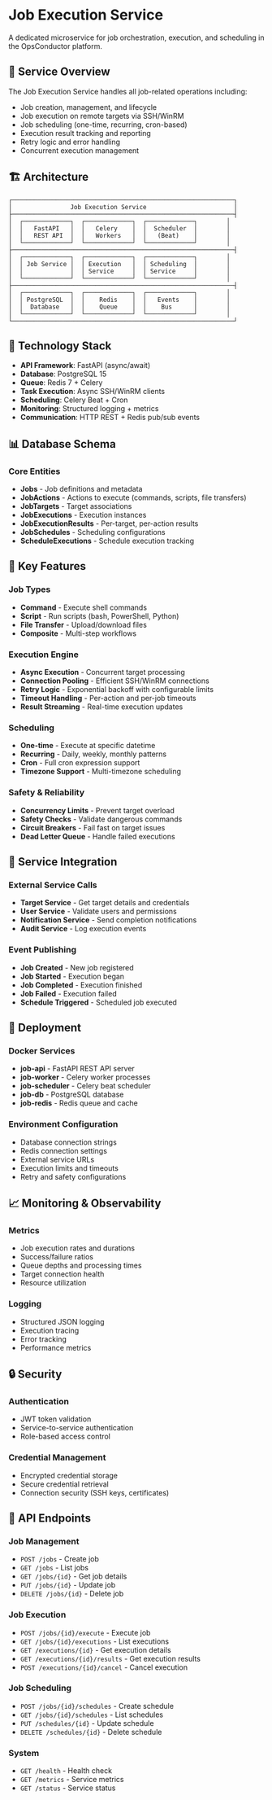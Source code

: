 # Job Execution Service

A dedicated microservice for job orchestration, execution, and scheduling in the OpsConductor platform.

## 🎯 **Service Overview**

The Job Execution Service handles all job-related operations including:
- Job creation, management, and lifecycle
- Job execution on remote targets via SSH/WinRM
- Job scheduling (one-time, recurring, cron-based)
- Execution result tracking and reporting
- Retry logic and error handling
- Concurrent execution management

## 🏗️ **Architecture**

```
┌─────────────────────────────────────────────────────────────┐
│                Job Execution Service                        │
├─────────────────────────────────────────────────────────────┤
│  ┌─────────────┐  ┌─────────────┐  ┌─────────────┐        │
│  │   FastAPI   │  │   Celery    │  │  Scheduler  │        │
│  │   REST API  │  │   Workers   │  │   (Beat)    │        │
│  └─────────────┘  └─────────────┘  └─────────────┘        │
├─────────────────────────────────────────────────────────────┤
│  ┌─────────────┐  ┌─────────────┐  ┌─────────────┐        │
│  │ Job Service │  │ Execution   │  │ Scheduling  │        │
│  │             │  │ Service     │  │ Service     │        │
│  └─────────────┘  └─────────────┘  └─────────────┘        │
├─────────────────────────────────────────────────────────────┤
│  ┌─────────────┐  ┌─────────────┐  ┌─────────────┐        │
│  │ PostgreSQL  │  │    Redis    │  │   Events    │        │
│  │  Database   │  │    Queue    │  │    Bus      │        │
│  └─────────────┘  └─────────────┘  └─────────────┘        │
└─────────────────────────────────────────────────────────────┘
```

## 🔧 **Technology Stack**

- **API Framework**: FastAPI (async/await)
- **Database**: PostgreSQL 15
- **Queue**: Redis 7 + Celery
- **Task Execution**: Async SSH/WinRM clients
- **Scheduling**: Celery Beat + Cron
- **Monitoring**: Structured logging + metrics
- **Communication**: HTTP REST + Redis pub/sub events

## 📊 **Database Schema**

### Core Entities
- **Jobs** - Job definitions and metadata
- **JobActions** - Actions to execute (commands, scripts, file transfers)
- **JobTargets** - Target associations
- **JobExecutions** - Execution instances
- **JobExecutionResults** - Per-target, per-action results
- **JobSchedules** - Scheduling configurations
- **ScheduleExecutions** - Schedule execution tracking

## 🚀 **Key Features**

### Job Types
- **Command** - Execute shell commands
- **Script** - Run scripts (bash, PowerShell, Python)
- **File Transfer** - Upload/download files
- **Composite** - Multi-step workflows

### Execution Engine
- **Async Execution** - Concurrent target processing
- **Connection Pooling** - Efficient SSH/WinRM connections
- **Retry Logic** - Exponential backoff with configurable limits
- **Timeout Handling** - Per-action and per-job timeouts
- **Result Streaming** - Real-time execution updates

### Scheduling
- **One-time** - Execute at specific datetime
- **Recurring** - Daily, weekly, monthly patterns
- **Cron** - Full cron expression support
- **Timezone Support** - Multi-timezone scheduling

### Safety & Reliability
- **Concurrency Limits** - Prevent target overload
- **Safety Checks** - Validate dangerous commands
- **Circuit Breakers** - Fail fast on target issues
- **Dead Letter Queue** - Handle failed executions

## 🔌 **Service Integration**

### External Service Calls
- **Target Service** - Get target details and credentials
- **User Service** - Validate users and permissions
- **Notification Service** - Send completion notifications
- **Audit Service** - Log execution events

### Event Publishing
- **Job Created** - New job registered
- **Job Started** - Execution began
- **Job Completed** - Execution finished
- **Job Failed** - Execution failed
- **Schedule Triggered** - Scheduled job executed

## 🐳 **Deployment**

### Docker Services
- **job-api** - FastAPI REST API server
- **job-worker** - Celery worker processes
- **job-scheduler** - Celery beat scheduler
- **job-db** - PostgreSQL database
- **job-redis** - Redis queue and cache

### Environment Configuration
- Database connection strings
- Redis connection settings
- External service URLs
- Execution limits and timeouts
- Retry and safety configurations

## 📈 **Monitoring & Observability**

### Metrics
- Job execution rates and durations
- Success/failure ratios
- Queue depths and processing times
- Target connection health
- Resource utilization

### Logging
- Structured JSON logging
- Execution tracing
- Error tracking
- Performance metrics

## 🔒 **Security**

### Authentication
- JWT token validation
- Service-to-service authentication
- Role-based access control

### Credential Management
- Encrypted credential storage
- Secure credential retrieval
- Connection security (SSH keys, certificates)

## 🚦 **API Endpoints**

### Job Management
- `POST /jobs` - Create job
- `GET /jobs` - List jobs
- `GET /jobs/{id}` - Get job details
- `PUT /jobs/{id}` - Update job
- `DELETE /jobs/{id}` - Delete job

### Job Execution
- `POST /jobs/{id}/execute` - Execute job
- `GET /jobs/{id}/executions` - List executions
- `GET /executions/{id}` - Get execution details
- `GET /executions/{id}/results` - Get execution results
- `POST /executions/{id}/cancel` - Cancel execution

### Job Scheduling
- `POST /jobs/{id}/schedules` - Create schedule
- `GET /jobs/{id}/schedules` - List schedules
- `PUT /schedules/{id}` - Update schedule
- `DELETE /schedules/{id}` - Delete schedule

### System
- `GET /health` - Health check
- `GET /metrics` - Service metrics
- `GET /status` - Service status